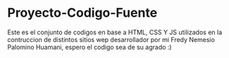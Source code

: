 # Proyecto-Codigo-Fuente
Este es el conjunto de codigos en base a HTML, CSS Y JS utilizados en la contruccion de distintos sitios wep desarrollador por mi Fredy Nemesio Palomino Huamani, espero el codigo sea de su agrado :)
